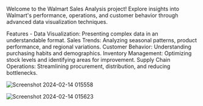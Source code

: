 Welcome to the Walmart Sales Analysis project! Explore insights into Walmart's performance, operations, and customer behavior through advanced data visualization techniques.

Features -
Data Visualization: Presenting complex data in an understandable format.
Sales Trends: Analyzing seasonal patterns, product performance, and regional variations.
Customer Behavior: Understanding purchasing habits and demographics.
Inventory Management: Optimizing stock levels and identifying areas for improvement.
Supply Chain Operations: Streamlining procurement, distribution, and reducing bottlenecks.



![Screenshot 2024-02-14 015558](https://github.com/mohita98/Walmart-Sales-Analysis/assets/77202377/02b9dc71-093b-4da0-b4a1-5b0cf6c6714d)


![Screenshot 2024-02-14 015623](https://github.com/mohita98/Walmart-Sales-Analysis/assets/77202377/b1cf98f6-c6b5-4b27-b76d-571570b291db)
